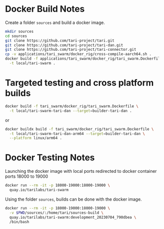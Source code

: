 # Docker Build Notes

Create a folder ```sources``` and build a docker image.

```bash
mkdir sources
cd sources
git clone https://github.com/tari-project/tari.git
git clone https://github.com/tari-project/tari-dan.git
git clone https://github.com/tari-project/tari-connector.git
cp -v applications/tari_swarm/docker_rig/cross-compile-aarch64.sh .
docker build -f applications/tari_swarm/docker_rig/tari_swarm.Dockerfile \
  -t local/tari-swarm .
```

# Targeted testing and cross platform builds

```bash
docker build -f tari_swarm/docker_rig/tari_swarm.Dockerfile \
  -t local/tari-swarm-tari-dan --target=builder-tari-dan .
```

or

```bash
docker buildx build -f tari_swarm/docker_rig/tari_swarm.Dockerfile \
  -t local/tari-swarm-tari-dan-arm64 --target=builder-tari-dan \
  --platform linux/arm64 .
```

# Docker Testing Notes

Launching the docker image with local ports redirected to docker container ports 18000 to 19000

```bash
docker run --rm -it -p 18000-19000:18000-19000 \
  quay.io/tarilabs/tari-swarm
```

Using the folder ```sources```, builds can be done with
the docker image.

```bash
docker run --rm -it -p 18000-19000:18000-19000 \
  -v $PWD/sources/:/home/tari/sources-build \
  quay.io/tarilabs/tari-swarm:development_20230704_790dbea \
  /bin/bash
```
